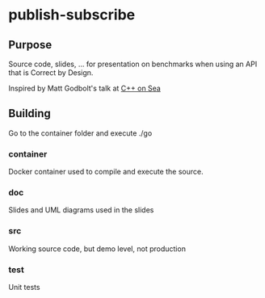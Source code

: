 # publish-subscribe


## Purpose
Source code, slides, ... for presentation on benchmarks when
using an API that is Correct by Design.

Inspired by Matt Godbolt's talk at [C++ on Sea](https://www.youtube.com/watch?v=nLSm3Haxz0I&t=2974s)

## Building
Go to the container folder and execute ./go

### container
Docker container used to compile and execute the source.

### doc
Slides and UML diagrams used in the slides

### src
Working source code, but demo level, not production

### test
Unit tests


